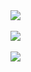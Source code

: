 <div>
  <img src="https://github-readme-stats.vercel.app/api?username=mcarthon&show_icons=true&theme=dark&show_icons=true&&hide=issues,contribs&custom_title=GitHub%20Stats&cache_seconds=14400">
</div>

<br>

<div>
  <img src="https://github-readme-stats.vercel.app/api/top-langs/?username=mcarthon&size_weight=1&count_weight=0&layout=normal&width=1600&theme=dark&langs_count=10&hide=jupyter%20notebook,r&custom_title=Programming%20Languages">
</div>

<br>

<div>
  <img src="https://github-profile-trophy.vercel.app/?username=mcarthon&theme=matrix&hide=issues,reviews&rank=-?&row=3&column=3">
</div>
